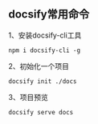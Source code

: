 ## docsify常用命令

1、安装docsify-cli工具  
```
npm i docsify-cli -g
```

2、初始化一个项目  
```
docsify init ./docs
```

3、项目预览   
```
docsify serve docs
```